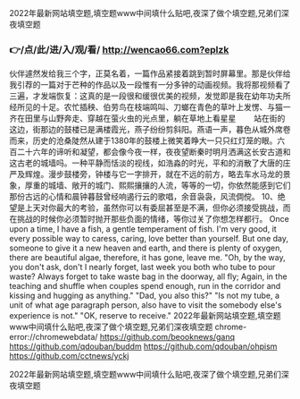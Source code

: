 
2022年最新网站填空题,填空题www中间填什么贴吧,夜深了做个填空题,兄弟们深夜填空题  




### 👉/点/此/进/入/观/看/ http://wencao66.com?eplzk




伙伴遽然发给我三个字，正莫名着，一篇作品紧接着跳到暂时屏幕里。那是伙伴给我引荐的一篇对于芒种的作品以及一段惟有一分多钟的动画视频。我将那视频看了三遍，才发端恢复：这真的是一段很和缓很优美的视频，发觉即是我在幼年功夫所经所见的十足。农忙插秧、伯劳鸟在枝端鸣叫、刀螂在青色的草叶上发愣、与猫一齐在田里与山野奔走、穿越在萤火虫的光点里，躺在草地上看星星
　　站在街的这边，街那边的鼓楼已是满楼霞光，燕子纷纷剪斜阳。燕语一声，暮色从城外席卷而来，历史的沧桑陡然从建于1380年的鼓楼上微笑着睁大一只只红灯笼的眼。六百二十六年的谛听和凝望，都会像今夜一样，夜夜望断秦时明月洒满这长安古道和这古老的城墙吗。一种平静而恬淡的视线，如浩淼的时光，平和的消散了大唐的庄严及辉煌。漫步鼓楼旁，钟楼与它一字排开，就在不远的前方，略去车水马龙的景象，厚重的城墙、敞开的城门、熙熙攘攘的人流，等等的一切，你依然能感到它们那份古远的心情和晨钟暮鼓曾经响遏行云的歌唱，余音袅袅，风流倜傥。
	10、绝望是上天对你最大的考验，虽然你可以有委屈甚至是不满，但你必须接受挑战，而在挑战的时候你必须暂时抛开那些负面的情绪，等你过关了你想怎样都行。
Once upon a time, I have a fish, a gentle temperament of fish.
I'm very good, it every possible way to caress, caring, love better than yourself.
But one day, someone to give it a new heaven and earth, and there is plenty of oxygen, there are beautiful algae, therefore, it has gone, leave me.
"Oh, by the way, you don't ask, don't I nearly forget, last week you both who tube to pour waste?
Always forget to take waste bag in the doorway, all fly;
Again, in the teaching and shuffle when couples spend enough, run in the corridor and kissing and hugging as anything."
"Dad, you also this?"
"Is not my tube, a unit of what age paragraph person, also have to visit the somebody else's experience is not."
"OK, reserve to receive."
2022年最新网站填空题,填空题www中间填什么贴吧,夜深了做个填空题,兄弟们深夜填空题   chrome-error://chromewebdata/
https://github.com/beooknews/ganq
https://github.com/qdouban/buddm
https://github.com/qdouban/ohpism
https://github.com/cctnews/yckj





2022年最新网站填空题,填空题www中间填什么贴吧,夜深了做个填空题,兄弟们深夜填空题  
